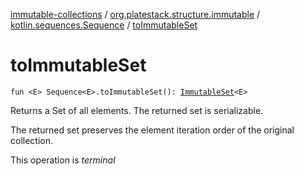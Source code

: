 [immutable-collections](../../index.md) / [org.platestack.structure.immutable](../index.md) / [kotlin.sequences.Sequence](index.md) / [toImmutableSet](.)

# toImmutableSet

`fun <E> Sequence<E>.toImmutableSet(): `[`ImmutableSet`](../-immutable-set.md)`<E>`

Returns a Set of all elements. The returned set is serializable.

The returned set preserves the element iteration order of the original collection.

This operation is *terminal*

